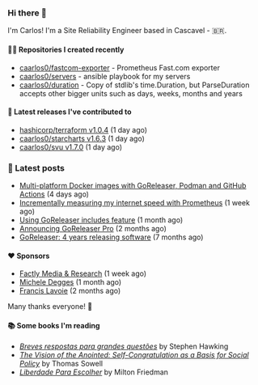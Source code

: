 ### Hi there 👋

I'm Carlos! I'm a Site Reliability Engineer based in Cascavel - 🇧🇷.

#### 👨‍💻 Repositories I created recently
- [caarlos0/fastcom-exporter](https://github.com/caarlos0/fastcom-exporter) - Prometheus Fast.com exporter
- [caarlos0/servers](https://github.com/caarlos0/servers) - ansible playbook for my servers
- [caarlos0/duration](https://github.com/caarlos0/duration) - Copy of stdlib&#39;s time.Duration, but ParseDuration accepts other bigger units such as days, weeks, months and years

#### 🚀 Latest releases I've contributed to


- [hashicorp/terraform v1.0.4](https://github.com/hashicorp/terraform/releases/tag/v1.0.4) (1 day ago)
- [caarlos0/starcharts v1.6.3](https://github.com/caarlos0/starcharts/releases/tag/v1.6.3) (1 day ago)
- [caarlos0/svu v1.7.0](https://github.com/caarlos0/svu/releases/tag/v1.7.0) (1 day ago)

### 📄 Latest posts
- [Multi-platform Docker images with GoReleaser, Podman and GitHub Actions](https://carlosbecker.com/posts/goreleaser-actions-podman/) (4 days ago)
- [Incrementally measuring my internet speed with Prometheus](https://carlosbecker.com/posts/speedtest-prometheus/) (1 week ago)
- [Using GoReleaser includes feature](https://carlosbecker.com/posts/goreleaser-includes/) (1 month ago)
- [Announcing GoReleaser Pro](https://carlosbecker.com/posts/goreleaser-pro/) (2 months ago)
- [GoReleaser: 4 years releasing software](https://carlosbecker.com/posts/goreleaser-4-years/) (7 months ago)

#### ❤️ Sponsors
- [Factly Media &amp; Research](https://github.com/factly) (1 week ago)
- [Michele Degges](https://github.com/mdeggies) (1 month ago)
- [Francis Lavoie](https://github.com/francislavoie) (2 months ago)

Many thanks everyone! 🙏

#### 📚 Some books I'm reading
- _[Breves respostas para grandes questões](https://www.goodreads.com/book/show/42396389-breves-respostas-para-grandes-quest-es)_ by Stephen Hawking
- _[The Vision of the Anointed: Self-Congratulation as a Basis for Social Policy](https://www.goodreads.com/book/show/3044.The_Vision_of_the_Anointed)_ by Thomas Sowell
- _[Liberdade Para Escolher](https://www.goodreads.com/book/show/17238591-liberdade-para-escolher)_ by Milton Friedman
